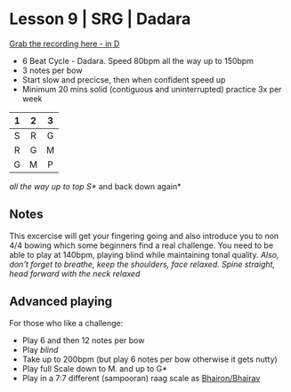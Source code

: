 # Lesson 9 | SRG | Dadara 

[Grab the recording here - in D](https://dl.dropboxusercontent.com/u/12448/2014-10-26-srg-dadara.MP3)

- 6 Beat Cycle - Dadara.  Speed 80bpm all the way up to 150bpm
- 3 notes per bow
- Start slow and precicse, then when confident speed up
- Minimum 20 mins solid (contiguous and uninterrupted) practice 3x per week

1 | 2 | 3 
:-: | :-: | :-:
S | R | G 
R | G | M 
G | M | P 

*all the way up to top S\** and back down again*

## Notes
This excercise will get your fingering going and also introduce you to non 4/4 bowing which some beginners find a real challenge.
You need to be able to play at 140bpm, playing blind while maintaining tonal quality. 
*Also, don't forget to breathe, keep the shoulders, face relaxed.  Spine straight, head forward with the neck relaxed*

## Advanced playing
For those who like a challenge:
- Play 6 and then 12 notes per bow
- Play *blind*
- Take up to 200bpm (but play 6 notes per bow otherwise it gets nutty)
- Play full Scale down to M. and up to G\*
- Play in a 7:7 different (sampooran) raag scale as [Bhairon/Bhairav](http://en.wikipedia.org/wiki/Bhairav_(raga))  
